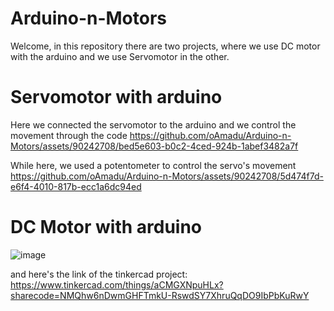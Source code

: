 # Arduino-n-Motors

Welcome, in this repository there are two projects, where we use DC motor with the arduino and we use Servomotor in the other.

# Servomotor with arduino

Here we connected the servomotor to the arduino and we control the movement through the code
https://github.com/oAmadu/Arduino-n-Motors/assets/90242708/bed5e603-b0c2-4ced-924b-1abef3482a7f


While here, we used a potentometer to control the servo's movement
https://github.com/oAmadu/Arduino-n-Motors/assets/90242708/5d474f7d-e6f4-4010-817b-ecc1a6dc94ed

# DC Motor with arduino
![image](https://github.com/oAmadu/Arduino-n-Motors/assets/90242708/2cd29860-a358-48d1-be35-6b617f7b9a65)

and here's the link of the tinkercad project: https://www.tinkercad.com/things/aCMGXNpuHLx?sharecode=NMQhw6nDwmGHFTmkU-RswdSY7XhruQqDO9IbPbKuRwY






